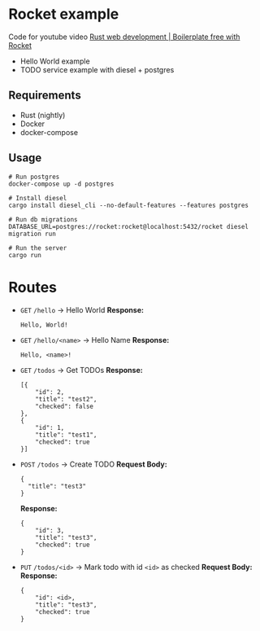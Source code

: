 Rocket example
===============

Code for youtube video [Rust web development | Boilerplate free with Rocket](https://youtu.be/tjH0Mye8U_A)

- Hello World example
- TODO service example with diesel + postgres

## Requirements
* Rust (nightly)
* Docker
* docker-compose

## Usage
```
# Run postgres
docker-compose up -d postgres

# Install diesel
cargo install diesel_cli --no-default-features --features postgres

# Run db migrations
DATABASE_URL=postgres://rocket:rocket@localhost:5432/rocket diesel migration run

# Run the server
cargo run
```

# Routes
- `GET` `/hello` -> Hello World
  **Response:**
  ```
  Hello, World!
  ```
- `GET` `/hello/<name>` -> Hello Name
  **Response:**
  ```
  Hello, <name>!
  ```
- `GET` `/todos` -> Get TODOs
  **Response:**
  ```
  [{
      "id": 2,
      "title": "test2",
      "checked": false
  },
  {
      "id": 1,
      "title": "test1",
      "checked": true
  }]
  ```
- `POST` `/todos` -> Create TODO
  **Request Body:**
  ```
  {
    "title": "test3"    
  }
  ```
  **Response:**
  ```
  {
      "id": 3,
      "title": "test3",
      "checked": true
  }
  ```
- `PUT` `/todos/<id>` -> Mark todo with id `<id>` as checked
  **Request Body:**
  **Response:**
  ```
  {
      "id": <id>,
      "title": "test3",
      "checked": true
  }
  ```